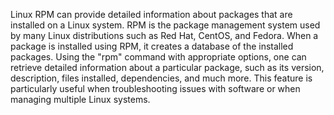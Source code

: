Linux RPM can provide detailed information about packages that are installed on a Linux system. RPM is the package management system used by many Linux distributions such as Red Hat, CentOS, and Fedora. When a package is installed using RPM, it creates a database of the installed packages. Using the "rpm" command with appropriate options, one can retrieve detailed information about a particular package, such as its version, description, files installed, dependencies, and much more. This feature is particularly useful when troubleshooting issues with software or when managing multiple Linux systems.
